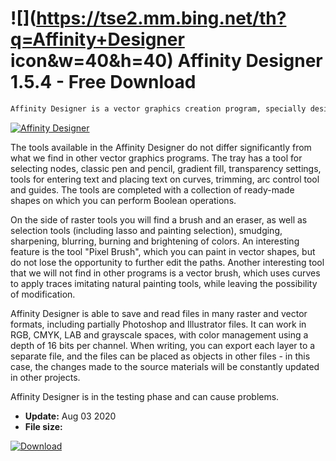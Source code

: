 # ![](https://tse2.mm.bing.net/th?q=Affinity+Designer icon&w=40&h=40) Affinity Designer 1.5.4 - Free Download

```sh
Affinity Designer is a vector graphics creation program, specially designed for designers. The program is able to some extent to open Photoshop, Illustrator and PDF files for editing.
```
[![Affinity Designer](https://gallery.dpcdn.pl/imgc/Tools/69080/g_-_420x350_1.5_-_x20160630120636_0.png)](https://softexe.net/win/multimedia/graphics-design/affinity-designer:aegg.html)

The tools available in the Affinity Designer do not differ significantly from what we find in other vector graphics programs. The tray has a tool for selecting nodes, classic pen and pencil, gradient fill, transparency settings, tools for entering text and placing text on curves, trimming, arc control tool and guides. The tools are completed with a collection of ready-made shapes on which you can perform Boolean operations.
 
 On the side of raster tools you will find a brush and an eraser, as well as selection tools (including lasso and painting selection), smudging, sharpening, blurring, burning and brightening of colors. An interesting feature is the tool "Pixel Brush", which you can paint in vector shapes, but do not lose the opportunity to further edit the paths. Another interesting tool that we will not find in other programs is a vector brush, which uses curves to apply traces imitating natural painting tools, while leaving the possibility of modification. 
 
 
 Affinity Designer is able to save and read files in many raster and vector formats, including partially Photoshop and Illustrator files. It can work in RGB, CMYK, LAB and grayscale spaces, with color management using a depth of 16 bits per channel. When writing, you can export each layer to a separate file, and the files can be placed as objects in other files - in this case, the changes made to the source materials will be constantly updated in other projects.
 
 
 Affinity Designer is in the testing phase and can cause problems.


- **Update:** Aug 03 2020
- **File size:** 

[![Download](https://cdn.softexe.net/static/img/download.png)](https://softexe.net/win/multimedia/graphics-design/affinity-designer:aegg.html)


